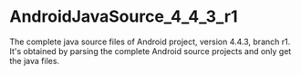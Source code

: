 AndroidJavaSource_4_4_3_r1
==========================
The complete java source files of Android project, version 4.4.3, branch r1. It's obtained by parsing the complete Android source projects and only get the java files.
